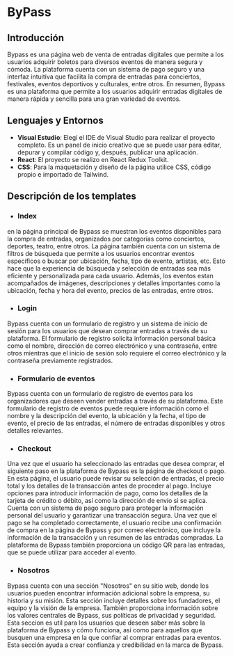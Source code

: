 # ByPass

## Introducción
Bypass es una página web de venta de entradas digitales que permite a los usuarios adquirir boletos para diversos eventos de manera segura y cómoda. La plataforma cuenta con un sistema de pago seguro y una interfaz intuitiva que facilita la compra de entradas para conciertos, festivales, eventos deportivos y culturales, entre otros. En resumen, Bypass es una plataforma que permite a los usuarios adquirir entradas digitales de manera rápida y sencilla para una gran variedad de eventos.

## Lenguajes y Entornos
- **Visual Estudio**: Elegí el IDE de Visual Studio para realizar el proyecto completo. Es un panel de inicio creativo que se puede usar para editar, depurar y compilar código y, después, publicar una aplicación.
- **React**: El proyecto se realizo en React Redux Toolkit.
- **CSS**: Para la maquetación y diseño de la página utilice CSS, código propio e importado de Tailwind.

## Descripción de los templates
- ### Index
en la página principal de Bypass se muestran los eventos disponibles para la compra de entradas, organizados por categorías como conciertos, deportes, teatro, entre otros. La página también cuenta con un sistema de filtros de búsqueda que permite a los usuarios encontrar eventos específicos o buscar por ubicación, fecha, tipo de evento, artistas, etc. Esto hace que la experiencia de búsqueda y selección de entradas sea más eficiente y personalizada para cada usuario. Además, los eventos estan acompañados de imágenes, descripciones y detalles importantes como la ubicación, fecha y hora del evento, precios de las entradas, entre otros.
- ### Login
Bypass cuenta con un formulario de registro y un sistema de inicio de sesión para los usuarios que desean comprar entradas a través de su plataforma. El formulario de registro solicita información personal básica como el nombre, dirección de correo electrónico y una contraseña, entre otros mientras que el inicio de sesión solo requiere el correo electrónico y la contraseña previamente registrados.
- ### Formulario de eventos
Bypass cuenta con un formulario de registro de eventos para los organizadores que deseen vender entradas a través de su plataforma. Este formulario de registro de eventos puede requiere información como el nombre y la descripción del evento, la ubicación y la fecha, el tipo de evento, el precio de las entradas, el número de entradas disponibles y otros detalles relevantes.
- ### Checkout
Una vez que el usuario ha seleccionado las entradas que desea comprar, el siguiente paso en la plataforma de Bypass es la página de checkout o pago. En esta página, el usuario puede revisar su selección de entradas, el precio total y los detalles de la transacción antes de proceder al pago.
Incluye opciones para introducir información de pago, como los detalles de la tarjeta de crédito o débito, así como la dirección de envío si se aplica. Cuenta con un sistema de pago seguro para proteger la información personal del usuario y garantizar una transacción segura.
Una vez que el pago se ha completado correctamente, el usuario recibe una confirmación de compra en la página de Bypass y por correo electrónico, que incluye la información de la transacción y un resumen de las entradas compradas. La plataforma de Bypass también proporciona un código QR para las entradas, que se puede utilizar para acceder al evento.
- ### Nosotros
Bypass cuenta con una sección "Nosotros" en su sitio web, donde los usuarios pueden encontrar información adicional sobre la empresa, su historia y su misión.
Esta sección incluye detalles sobre los fundadores, el equipo y la visión de la empresa. También proporciona información sobre los valores centrales de Bypass, sus políticas de privacidad y seguridad.
Esta seccion es util para los usuarios que deseen saber más sobre la plataforma de Bypass y cómo funciona, así como para aquellos que busquen una empresa en la que confiar al comprar entradas para eventos. Esta sección ayuda a crear confianza y credibilidad en la marca de Bypass.

